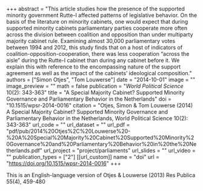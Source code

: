 +++
abstract = "This article studies how the presence of the supported minority government Rutte-I affected patterns of legislative behavior. On the basis of the literature on minority cabinets, one would expect that during supported minority cabinets parliamentary parties cooperate more often across the division between coalition and opposition than under multiparty majority cabinet rule. Examining almost 30,000 parliamentary votes between 1994 and 2012, this study finds that on a host of indicators of coalition-opposition-cooperation, there was less cooperation “across the aisle” during the Rutte-I cabinet than during any cabinet before it. We explain this with reference to the encompassing nature of the support agreement as well as the impact of the cabinets’ ideological composition."
authors = ["Simon Otjes", "Tom Louwerse"]
date = "2014-10-01"
image = ""
image_preview = ""
math = false
publication = "*World Political Science* 10(2): 343-363"
title = "A Special Majority Cabinet? Supported Minority Governance and Parliamentary Behavior in the Netherlands"
doi = "10.1515/wpsr-2014-0016"
citation = "Otjes, Simon & Tom Louwerse (2014) A Special Majority Cabinet? Supported Minority Governance and Parliamentary Behavior in the Netherlands, World Political Science 10(2): 343-363"
url_code = ""
url_dataset = ""
url_pdf = "pdf/pub/2014%20Otjes%2C%20Louwerse%20-%20A%20Special%20Majority%20Cabinet%20Supported%20Minority%20Governance%20and%20Parliamentary%20Behavior%20in%20the%20Netherlands.pdf"
url_project = "project/parliaments"
url_slides = ""
url_video = ""
publication_types = ["2"]
[[url_custom]]
  name = "doi"
  url = "https://doi.org/10.1515/wpsr-2014-0016"
+++

This is an English-language version of Otjes & Louwerse (2013) Res Publica 55(4), 459-480
